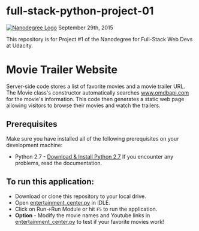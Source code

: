 # full-stack-python-project-01
[![Nanodegree Logo](https://avatars2.githubusercontent.com/u/1916665?v=3&s=80)](http://udacity.com/)
September 29th, 2015

This repository is for Project #1 of the Nanodegree for Full-Stack Web Devs at Udacity.

# Movie Trailer Website
Server-side code stores a list of favorite movies and a movie trailer URL. The Movie class's constructor automatically searches www.omdbapi.com for the movie's information.  This code then generates a static web page allowing visitors to browse their movies and watch the trailers.

## Prerequisites
Make sure you have installed all of the following prerequisites on your development machine:
* Python 2.7 - [Download & Install Python 2.7](https://www.python.org/download/releases/2.7/) If you encounter any problems, read the documentation.

## To run this application:
* Download or clone this repository to your local drive.
* Open [entertainment_center.py](https://github.com/zklinger2000/full-stack-python-project-01/blob/master/movies/entertainment_center.py) in IDLE.
* Click on Run->Run Module or hit `F5` to run the application.
* **Option** - Modify the movie names and Youtube links in [entertainment_center.py](https://github.com/zklinger2000/full-stack-python-project-01/blob/master/movies/entertainment_center.py) to test if your favorite movies work!
